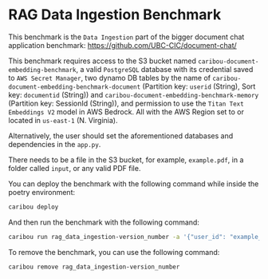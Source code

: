 # RAG Data Ingestion Benchmark

This benchmark is the `Data Ingestion` part of the bigger document chat application 
benchmark: https://github.com/UBC-CIC/document-chat/

This benchmark requires access to the S3 bucket named `caribou-document-embedding-benchmark`,
a valid `PostgreSQL` database with its credential saved to `AWS Secret Manager`, two dynamo DB 
tables by the name of `caribou-document-embedding-benchmark-document` (Partition key: `userid` (String),
Sort key: `documentid` (String)) and `caribou-document-embedding-benchmark-memory` 
(Partition key: SessionId (String)), and permission to use the `Titan Text Embeddings V2` model in AWS Bedrock. 
All with the AWS Region set to or located in `us-east-1` (N. Virginia).

Alternatively, the user should set the aforementioned databases and dependencies in the `app.py`.

There needs to be a file in the S3 bucket, for example, `example.pdf`, in a folder called `input`,
or any valid PDF file.

You can deploy the benchmark with the following command while inside the poetry environment:

```bash
caribou deploy
```

And then run the benchmark with the following command:

```bash
caribou run rag_data_ingestion-version_number -a '{"user_id": "example_user_1", "file_name": "example.pdf"}'
```

To remove the benchmark, you can use the following command:

```bash
caribou remove rag_data_ingestion-version_number
```
